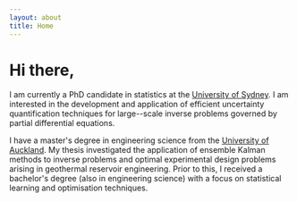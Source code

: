 ```yaml
---
layout: about
title: Home
---
```


# Hi there,

I am currently a PhD candidate in statistics at the [University of Sydney](https://www.sydney.edu.au/). I am interested in the development and application of efficient uncertainty quantification techniques for large--scale inverse problems governed by partial differential equations.

I have a master's degree in engineering science from the [University of Auckland](https://www.auckland.ac.nz/). My thesis investigated the application of ensemble Kalman methods to inverse problems and optimal experimental design problems arising in geothermal reservoir engineering. Prior to this, I received a bachelor's degree (also in engineering science) with a focus on statistical learning and optimisation techniques.
